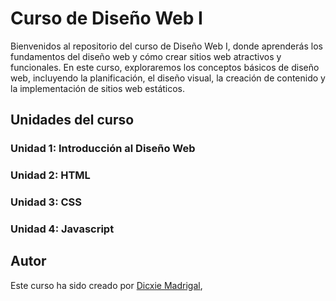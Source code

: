 # Curso de Diseño Web I
Bienvenidos al repositorio del curso de Diseño Web I, donde aprenderás los fundamentos del diseño web y cómo crear sitios web atractivos y funcionales. En este curso, exploraremos los conceptos básicos de diseño web, incluyendo la planificación, el diseño visual, la creación de contenido y la implementación de sitios web estáticos.

## Unidades del curso
### Unidad 1: Introducción al Diseño Web
### Unidad 2: HTML
### Unidad 3: CSS
### Unidad 4: Javascript

## Autor
Este curso ha sido creado por [Dicxie Madrigal](https://github.com/dicxie1),